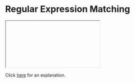 # Regular Expression Matching 

<iframe></iframe>

Click [here](Explanation.md) for an explanation.

